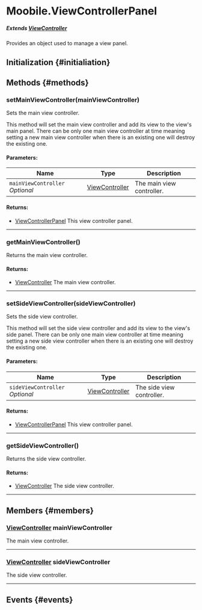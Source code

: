 Moobile.ViewControllerPanel
================================================================================

##### Extends [ViewController](ViewController/ViewController.md)

Provides an object used to manage a view panel.

Initialization {#initialiation}
--------------------------------------------------------------------------------

Methods {#methods}
--------------------------------------------------------------------------------

### setMainViewController(mainViewController)

Sets the main view controller.

This method will set the main view controller and add its view to the
view's main panel. There can be only one main view controller at time
meaning setting a new main view controller when there is an existing one
will destroy the existing one.

#### Parameters:

Name  | Type | Description
----- | ---- | -----------
`mainViewController` *Optional* | [ViewController](ViewController/ViewController.md) | The main view controller.

#### Returns:

- [ViewControllerPanel](ViewController/ViewControllerPanel.md) This view controller panel.


-----

### getMainViewController()

Returns the main view controller.


#### Returns:

- [ViewController](ViewController/ViewController.md) The main view controller.


-----

### setSideViewController(sideViewController)

Sets the side view controller.

This method will set the side view controller and add its view to the
view's side panel. There can be only one main view controller at time
meaning setting a new side view controller when there is an existing one
will destroy the existing one.

#### Parameters:

Name  | Type | Description
----- | ---- | -----------
`sideViewController` *Optional* | [ViewController](ViewController/ViewController.md) | The side view controller.

#### Returns:

- [ViewControllerPanel](ViewController/ViewControllerPanel.md) This view controller panel.


-----

### getSideViewController()

Returns the side view controller.


#### Returns:

- [ViewController](ViewController/ViewController.md) The side view controller.


-----


Members {#members}
--------------------------------------------------------------------------------

### [ViewController](ViewController/ViewController.md) mainViewController

The main view controller.

-----

### [ViewController](ViewController/ViewController.md) sideViewController

The side view controller.

-----


Events {#events}
--------------------------------------------------------------------------------